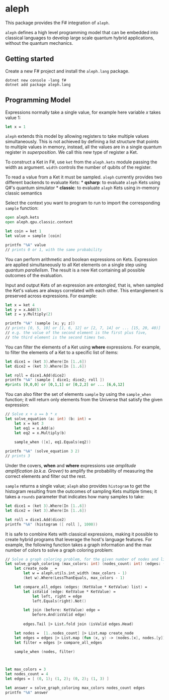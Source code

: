 
# aleph

This package provides the F# integration of `aleph`.

`aleph` defines a high level programming model that can be embedded into classical languages to develop large scale quantum hybrid applications, without the quantum mechanics.

## Getting started

Create a new F# project and install the `aleph.lang` package.

```
dotnet new console -lang f#
dotnet add package aleph.lang 
```

## Programming Model

Expressions normally take a single value, for example here  variable $x$ takes value 1:

```fsharp
let x = 1
```

`aleph` extends this model by allowing registers to take multiple values simultaneously. This is not achieved by defining a list structure that points to multiple values in memory, instead, all the values are in a single quantum register in *superposition*. We call this new type of register a Ket. 

To construct a Ket in F#, use `ket` from the `aleph.kets` module passing the width as argument. `width` controls the number of qubits of the register.

To read a value from a Ket it must be sampled. `aleph` currently provides two different backends to evaluate Kets:
    * **qsharp**: to evaluate `aleph` Kets using Q#'s quantum simulator
    * **classic**: to evaluate `aleph` Kets using in-memory classic semantics

Select the context you want to program to run to import the corresponding `sample` function:

```fsharp
open aleph.kets
open aleph.qpu.classic.context

let coin = ket 1
let value = sample [coin]

printfn "%A" value
// prints 0 or 1, with the same probability
```

You can perform arithmetic and boolean expressions on Kets. Expression are applied simultaneously to all Ket elements on a single step using *quantum parallelism*. The result is a new Ket containing all possible outcomes of the evaluation.

Input and output Kets of an expression are *entangled*, that is, when sampled the Ket's values are always correlated with each other. This entanglement is preserved across expressions. For example:

```fsharp
let x = ket 4
let y = x.Add(5)
let z = y.Multiply(2)

printfn "%A" (sample [x; y; z])
// prints [0, 5, 10] or [1, 6, 12] or [2, 7, 14] or ... [15, 20, 40)]
// e.g. the value of the second element is the first plus five, 
// the third element is the second times two.
```

You can filter the elements of a Ket using **where** expressions. For example, to filter the elements of a Ket to a specific list of items:

```fsharp
let dice1 = (ket 3).Where(In [1..6])
let dice2 = (ket 3).Where(In [1..6])

let roll = dice1.Add(dice2)
printfn "%A" (sample [ dice1; dice2; roll ])
#prints [0,0,0] or [0,1,1] or [0,2,2] or ... [6,6,12]
```

You can also filter the set of elements `sample` by using the `sample_when` function; it will return only elements from the Universe that satisfy the given expression:

```fsharp
// Solve x + a == b * x 
let solve_equation (a: int) (b: int) =
    let x = ket 3
    let eq1 = x.Add(a)
    let eq2 = x.Multiply(b)
    
    sample_when ([x], eq1.Equals(eq2))

printfn "%A" (solve_equation 3 2)
// prints 3
```

Under the covers, **when** and **where** expressions use *amplitude amplification (a.k.a. Grover)* to amplify the probability of measuring the correct elements and filter out the rest.

`sample` returns a single value; `aleph` also provides `histogram` to get the histogram resulting from the outcomes of sampling Kets multiple times; it takes a `rounds` parameter that indicates how many samples to take:

```fsharp
let dice1 = (ket 3).Where(In [1..6])
let dice2 = (ket 3).Where(In [1..6])

let roll = dice1.Add(dice2)
printfn "%A" (histogram ([ roll ], 1000))
```

It is safe to combine Kets with classical expressions, making it possible to create hybrid programs that leverage the host's language features. For example, the following function takes a graph information and the max number of colors to solve a graph coloring problem:

```fsharp
// Solve a graph coloring problem, for the given number of nodes and list of edges.
let solve_graph_coloring (max_colors: int) (nodes_count: int) (edges: (int * int) list)  =
    let create_node _ = 
        let w = aleph.utils.int_width (max_colors - 1)
        (ket w).Where(LessThanEquals, max_colors - 1)

    let compare_all_edges (edges: (KetValue * KetValue) list) =
        let isValid (edge: KetValue * KetValue) =
            let left, right = edge
            left.Equals(right).Not()

        let join (before: KetValue) edge =
            before.And(isValid edge)
        
        edges.Tail |> List.fold join (isValid edges.Head)

    let nodes =  [1..nodes_count] |> List.map create_node
    let edges = edges |> List.map (fun (x, y) -> (nodes.[x], nodes.[y]))
    let filter = edges |> compare_all_edges

    sample_when (nodes, filter)



let max_colors = 3
let nodes_count = 4
let edges = [ (0, 1); (1, 2); (0, 2); (1, 3) ]

let answer = solve_graph_coloring max_colors nodes_count edges
printfn "%A" answer
```
